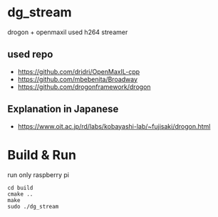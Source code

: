 # dg_stream
drogon + openmaxil used h264 streamer

## used repo
- https://github.com/dridri/OpenMaxIL-cpp
- https://github.com/mbebenita/Broadway
- https://github.com/drogonframework/drogon

## Explanation in Japanese
- https://www.oit.ac.jp/rd/labs/kobayashi-lab/~fujisaki/drogon.html

# Build & Run
run only raspberry pi

	cd build
	cmake ..
	make
	sudo ./dg_stream
